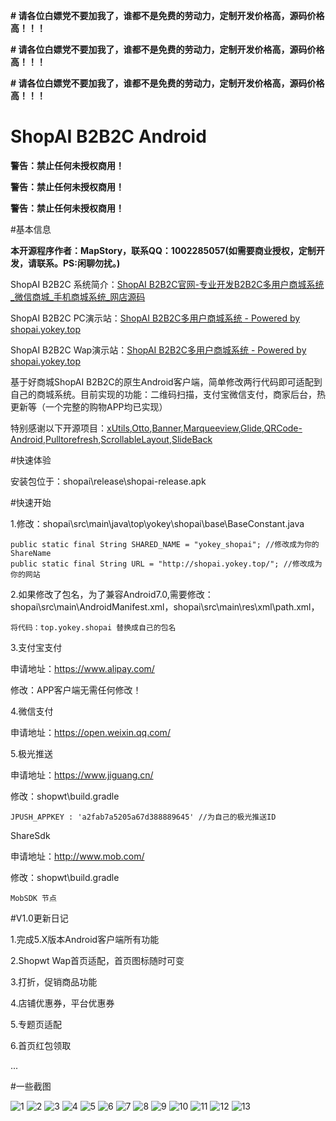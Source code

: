**# 请各位白嫖党不要加我了，谁都不是免费的劳动力，定制开发价格高，源码价格高！！！**

**# 请各位白嫖党不要加我了，谁都不是免费的劳动力，定制开发价格高，源码价格高！！！**

**# 请各位白嫖党不要加我了，谁都不是免费的劳动力，定制开发价格高，源码价格高！！！**

# ShopAI B2B2C Android

**警告：禁止任何未授权商用！**  

**警告：禁止任何未授权商用！** 

**警告：禁止任何未授权商用！** 

#基本信息

**本开源程序作者：MapStory，联系QQ：1002285057(如需要商业授权，定制开发，请联系。PS:闲聊勿扰。)**


ShopAI B2B2C 系统简介：[ShopAI B2B2C官网-专业开发B2B2C多用户商城系统_微信商城_手机商城系统_网店源码](https://shopai.yokey.top/)

ShopAI B2B2C PC演示站：[ShopAI B2B2C多用户商城系统 - Powered by shopai.yokey.top](https://shopai.yokey.top/)

ShopAI B2B2C Wap演示站：[ShopAI B2B2C多用户商城系统 - Powered by shopai.yokey.top](https://shopai.yokey.top/mobile/)

基于好商城ShopAI B2B2C的原生Android客户端，简单修改两行代码即可适配到自己的商城系统。目前实现的功能：二维码扫描，支付宝微信支付，商家后台，热更新等（一个完整的购物APP均已实现）

特别感谢以下开源项目：[xUtils](https://github.com/wyouflf/xUtils3),[Otto](https://github.com/square/otto),[Banner](https://github.com/youth5201314/banner),[Marqueeview](https://github.com/sfsheng0322/MarqueeView),[Glide](https://github.com/bumptech/glide),[QRCode-Android](https://github.com/XuDaojie/QRCode-Android),[Pulltorefresh](https://github.com/823546371/PullToRefresh),[ScrollableLayout](https://github.com/w446108264/ScrollableLayout),[SlideBack](https://github.com/leehong2005/SlideBack)

#快速体验

安装包位于：shopai\release\shopai-release.apk

#快速开始

1.修改：shopai\src\main\java\top\yokey\shopai\base\BaseConstant.java
```
public static final String SHARED_NAME = "yokey_shopai"; //修改成为你的ShareName
public static final String URL = "http://shopai.yokey.top/"; //修改成为你的网站
```

2.如果修改了包名，为了兼容Android7.0,需要修改：shopai\src\main\AndroidManifest.xml，shopai\src\main\res\xml\path.xml，
```
将代码：top.yokey.shopai 替换成自己的包名
```

3.支付宝支付

申请地址：https://www.alipay.com/

修改：APP客户端无需任何修改！

4.微信支付

申请地址：https://open.weixin.qq.com/

5.极光推送

申请地址：https://www.jiguang.cn/

修改：shopwt\build.gradle
```
JPUSH_APPKEY : 'a2fab7a5205a67d388889645' //为自己的极光推送ID
```
ShareSdk

申请地址：http://www.mob.com/

修改：shopwt\build.gradle
```
MobSDK 节点
```

#V1.0更新日记

1.完成5.X版本Android客户端所有功能

2.Shopwt Wap首页适配，首页图标随时可变

3.打折，促销商品功能

4.店铺优惠券，平台优惠券

5.专题页适配

6.首页红包领取

...

#一些截图

![1](https://images.gitee.com/uploads/images/2018/0728/141645_630191bc_941277.png "Screenshot_2018-07-28-14-09-23-245_top.yokey.shopwt.png")
![2](https://images.gitee.com/uploads/images/2018/0728/141731_732acc2b_941277.png "Screenshot_2018-07-28-14-09-29-220_top.yokey.shopwt.png")
![3](https://images.gitee.com/uploads/images/2018/0728/141742_debb6896_941277.png "Screenshot_2018-07-28-14-09-31-331_top.yokey.shopwt.png")
![4](https://images.gitee.com/uploads/images/2018/0728/141754_ac492d55_941277.png "Screenshot_2018-07-28-14-09-34-194_top.yokey.shopwt.png")
![5](https://images.gitee.com/uploads/images/2018/0728/141813_faaa0484_941277.png "Screenshot_2018-07-28-14-09-39-335_top.yokey.shopwt.png")
![6](https://images.gitee.com/uploads/images/2018/0728/142003_d189860b_941277.jpeg "Screenshot_2018-07-28-14-10-17-174_top.jpg")
![7](https://images.gitee.com/uploads/images/2018/0728/142017_ed3a0f1f_941277.jpeg "Screenshot_2018-07-28-14-12-52-082_top.yokey.jpg")
![8](https://images.gitee.com/uploads/images/2018/0728/142036_0788919d_941277.png "Screenshot_2018-07-28-14-10-22-211_top.yokey.shopwt.png")
![9](https://images.gitee.com/uploads/images/2018/0728/142049_62c507bf_941277.png "Screenshot_2018-07-28-14-10-27-369_top.yokey.shopwt.png")
![10](https://images.gitee.com/uploads/images/2018/0728/142109_73d04b16_941277.png "Screenshot_2018-07-28-14-10-33-814_top.yokey.shopwt.png")
![11](https://images.gitee.com/uploads/images/2018/0728/142744_1ae24561_941277.png "Screenshot_2018-07-28-14-10-42-249_top.yokey.shopwt.png")
![12](https://images.gitee.com/uploads/images/2018/0728/142800_e904fb95_941277.png "Screenshot_2018-07-28-14-12-58-616_top.yokey.shopwt.png")
![13](https://images.gitee.com/uploads/images/2018/0728/142812_3a4aa1fb_941277.png "Screenshot_2018-07-28-14-13-01-628_top.yokey.shopwt.png")